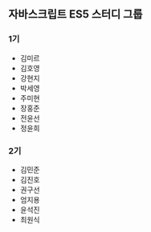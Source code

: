 ## 자바스크립트 ES5 스터디 그룹

### 1기
- 김미르
- 김호영
- 강현지
- 박세영
- 주미현
- 장홍준
- 전윤선
- 정윤희

### 2기
- 김민준
- 김진호
- 권구선
- 엄지용
- 윤석진
- 최원식
